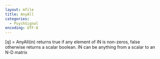 ```yaml
---
layout: mfile
title: AnyAll
categories:
  - PsychSignal
encoding: UTF-8
---
```


[q] = AnyAll(in)
returns true if any element of IN is non-zeros, false otherwise
returns a scalar boolean. IN can be anything from a scalar to an N-D
matrix